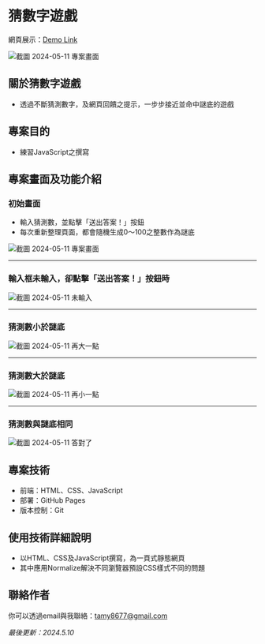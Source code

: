 # 猜數字遊戲
網頁展示：[Demo Link](https://tamytsai.github.io/guess-number-game/)

![截圖 2024-05-11 專案畫面](https://github.com/TamyTsai/guess-number-game/assets/97825677/685ab0ac-daf2-4120-8972-ad9a30c65c55)

## 關於猜數字遊戲
- 透過不斷猜測數字，及網頁回饋之提示，一步步接近並命中謎底的遊戲

## 專案目的
- 練習JavaScript之撰寫

<!-- ## 功能
- 輸入猜測數，並點擊「送出答案！」按鈕時，右側將出現答案判斷結果
- 當猜測數小於謎底，猜測結果顯示「再大一點」；猜測數大於謎底，猜測結果顯示「再小一點」；猜測數與謎底相同，猜測結果以紅字顯示「答對了！」
- 每次重新整理頁面，都會隨機生成0～100之整數作為謎底
- 謎底雖為0～100之整數，但猜測數若以輸入框直接輸入，則可輸入任何數字（包括負數、非整數等）
- 若點擊輸入框的上下按鈕調整答案，則限制為0～100之整數
- 輸入框未輸入數字，卻點擊「送出答案！」按鈕時，將跳出提醒視窗 -->

## 專案畫面及功能介紹
### 初始畫面
- 輸入猜測數，並點擊「送出答案！」按鈕
- 每次重新整理頁面，都會隨機生成0～100之整數作為謎底

![截圖 2024-05-11 專案畫面](https://github.com/TamyTsai/guess-number-game/assets/97825677/685ab0ac-daf2-4120-8972-ad9a30c65c55)

<hr>

### 輸入框未輸入，卻點擊「送出答案！」按鈕時

![截圖 2024-05-11 未輸入](https://github.com/TamyTsai/guess-number-game/assets/97825677/ea26b2f4-2c8e-4f01-b3b8-de5b285fb85c)

<hr>

### 猜測數小於謎底

![截圖 2024-05-11 再大一點](https://github.com/TamyTsai/guess-number-game/assets/97825677/9d73ef9a-9899-4c57-a07a-a9fc8692aab5)

<hr>

### 猜測數大於謎底

![截圖 2024-05-11 再小一點](https://github.com/TamyTsai/guess-number-game/assets/97825677/5eda5637-dbeb-4aa2-8135-15870231fa97)

<hr>

### 猜測數與謎底相同

![截圖 2024-05-11 答對了](https://github.com/TamyTsai/guess-number-game/assets/97825677/62fec261-01af-49bf-96f6-ed0a66485a9d)


<!-- ## 安裝
### 取得專案
```bash
git clone https://github.com/TamyTsai/guess-number-game.git
```
### 移動到專案內
```bash
cd guess-number-game
``` 

## 資料夾及檔案說明
- scripts - JS檔案放置處
  - script.js - 頁面JS檔案，負責網頁功能
- styles - 樣式放置處
  -   normalize.css - normalize檔案
  -   style.css - 頁面樣式檔案
- index.html - 頁面HTML檔 -->

<!-- ## 專案技術
- HTML
- CSS
  - Normalize v8.0.1
- JavaScript -->

## 專案技術
- 前端：HTML、CSS、JavaScript
- 部署：GitHub Pages
- 版本控制：Git

## 使用技術詳細說明
- 以HTML、CSS及JavaScript撰寫，為一頁式靜態網頁
- 其中應用Normalize解決不同瀏覽器預設CSS樣式不同的問題

## 聯絡作者
你可以透過email與我聯絡：tamy8677@gmail.com

<i>最後更新：2024.5.10</i>
